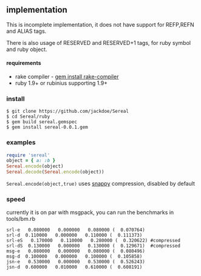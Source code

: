 ## implementation

This is incomplete implementation, it does not have support for REFP,REFN and ALIAS tags. 

There is also usage of RESERVED and RESERVED+1 tags, for ruby symbol and ruby object.

#### requirements

* rake compiler - [gem install rake-compiler](https://github.com/luislavena/rake-compiler)
* ruby 1.9+ or rubinius supporting 1.9+

### install
```
$ git clone https://github.com/jackdoe/Sereal
$ cd Sereal/ruby
$ gem build sereal.gemspec 
$ gem install sereal-0.0.1.gem 
```

### examples

```ruby
require 'sereal'
object = { a: :b }
Sereal.encode(object)
Sereal.decode(Sereal.encode(object))
```
`Sereal.encode(object,true)` uses [snappy](http://code.google.com/p/snappy/) compression, disabled by default

### speed

currently it is on par with msgpack, you can run the benchmarks in tools/bm.rb

```
srl-e   0.080000   0.000000   0.080000 (  0.070764)
srl-d  0.110000   0.000000   0.110000 (  0.111373)
srl-eS   0.170000   0.110000   0.280000 (  0.320622) #compressed
srl-dS  0.130000   0.000000   0.130000 (  0.129671)  #compressed 
msg-e   0.080000   0.000000   0.080000 (  0.080496)
msg-d  0.100000   0.000000   0.100000 (  0.105858)
jsn-e   0.530000   0.000000   0.530000 (  0.526243)
jsn-d  0.600000   0.010000   0.610000 (  0.608191)
```
